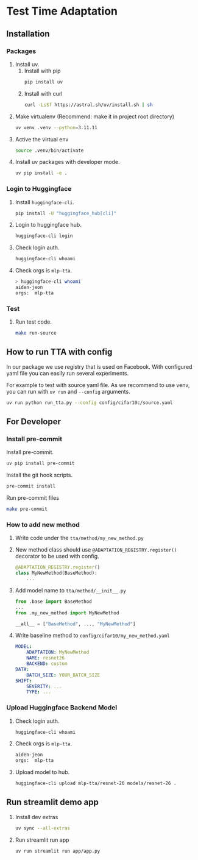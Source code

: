 # Test Time Adaptation

## Installation

### Packages

1. Install uv.
    1. Install with pip
        ```bash
        pip install uv
        ```
    2. Install with curl
        ```bash
        curl -LsSf https://astral.sh/uv/install.sh | sh
        ```
2. Make virtualenv (Recommend: make it in project root directory)
    ```bash
    uv venv .venv --python=3.11.11
    ```
3. Active the virtual env
    ```bash
    source .venv/bin/activate
    ```
4. Install uv packages with developer mode.
    ```bash
    uv pip install -e .
    ```

### Login to Huggingface

1. Install `huggingface-cli`.

    ```bash
    pip install -U "huggingface_hub[cli]"
    ```

2. Login to huggingface hub.

    ```bash
    huggingface-cli login
    ```

3. Check login auth.
    ```bash
    huggingface-cli whoami
    ```
4. Check orgs is `mlp-tta`.
    ```bash
    > huggingface-cli whoami
    aiden-jeon
    orgs:  mlp-tta
    ```

### Test

1. Run test code.
    ```bash
    make run-source
    ```

## How to run TTA with config

In our package we use registry that is used on Facebook.
With configured yaml file you can easily run several experiments.

For example to test with source yaml file.
As we recommend to use venv, you can run with `uv run` and `--config` arguments.

```bash
uv run python run_tta.py --config config/cifar10c/source.yaml
```

## For Developer

### Install pre-commit

Install pre-commit.

```bash
uv pip install pre-commit
```

Install the git hook scripts.

```bash
pre-commit install
```

Run pre-commit files

```bash
make pre-commit
```

### How to add new method

1. Write code under the `tta/method/my_new_method.py`
2. New method class should use `@ADAPTATION_REGISTRY.register()` decorator to be used with config.
    ```python
    @ADAPTATION_REGISTRY.register()
    class MyNewMethod(BaseMethod):
        ...
    ```
3. Add model name to `tta/method/__init__.py`

    ```python
    from .base import BaseMethod
    ...
    from .my_new_method import MyNewMethod

    __all__ = ["BaseMethod", ..., "MyNewMethod"]
    ```

4. Write baseline method to `config/cifar10/my_new_method.yaml`
    ```yaml
    MODEL:
        ADAPTATION: MyNewMethod
        NAME: resnet26
        BACKEND: custom
    DATA:
        BATCH_SIZE: YOUR_BATCH_SIZE
    SHIFT:
        SEVERITY: ...
        TYPE: ...
    ```

### Upload Huggingface Backend Model

1. Check login auth.
    ```bash
    huggingface-cli whoami
    ```
2. Check orgs is `mlp-tta`.
    ```bash
    aiden-jeon
    orgs:  mlp-tta
    ```
3. Upload model to hub.
    ```bash
    huggingface-cli upload mlp-tta/resnet-26 models/resnet-26 .
    ```

## Run streamlit demo app

1. Install dev extras
    ```bash
    uv sync --all-extras
    ```
2. Run streamlit run app
    ```bash
    uv run streamlit run app/app.py
    ```
